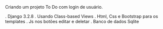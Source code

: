 Criando um projeto To Do com login de usuário.

. Django 3.2.8
. Usando Class-based Views
. Html, Css e Bootstrap para os templates
. Js nos botões editar e deletar
. Banco de dados Sqlite

